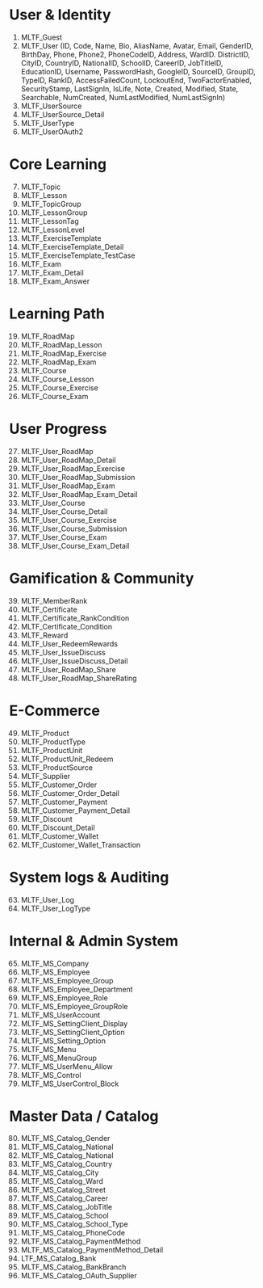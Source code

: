 # User & Identity
1. MLTF_Guest
2. MLTF_User (ID, Code, Name, Bio, AliasName, Avatar, Email, GenderID, BirthDay, Phone, Phone2, PhoneCodeID, Address, WardID. DistrictID, CityID, CountryID, NationalID, SchoolID, CareerID, JobTitleID, EducationID, Username, PasswordHash, GoogleID, SourceID, GroupID, TypeID, RankID, AccessFailedCount, LockoutEnd, TwoFactorEnabled, SecurityStamp, LastSignIn, IsLife, Note, Created, Modified, State, Searchable, NumCreated, NumLastModified, NumLastSignIn)
3. MLTF_UserSource
4. MLTF_UserSource_Detail
5. MLTF_UserType
6. MLTF_UserOAuth2
# Core Learning 
7. MLTF_Topic
8. MLTF_Lesson
9. MLTF_TopicGroup
10. MLTF_LessonGroup
11. MLTF_LessonTag
12. MLTF_LessonLevel
13. MLTF_ExerciseTemplate
14. MLTF_ExerciseTemplate_Detail
15. MLTF_ExerciseTemplate_TestCase
16. MLTF_Exam
17. MLTF_Exam_Detail
18. MLTF_Exam_Answer
# Learning Path
19. MLTF_RoadMap
20. MLTF_RoadMap_Lesson
21. MLTF_RoadMap_Exercise
22. MLTF_RoadMap_Exam
23. MLTF_Course
24. MLTF_Course_Lesson
25. MLTF_Course_Exercise
26. MLTF_Course_Exam
# User Progress
27. MLTF_User_RoadMap
28. MLTF_User_RoadMap_Detail
29. MLTF_User_RoadMap_Exercise
30. MLTF_User_RoadMap_Submission
31. MLTF_User_RoadMap_Exam
32. MLTF_User_RoadMap_Exam_Detail
33. MLTF_User_Course
34. MLTF_User_Course_Detail
35. MLTF_User_Course_Exercise
36. MLTF_User_Course_Submission
37. MLTF_User_Course_Exam
38. MLTF_User_Course_Exam_Detail
# Gamification & Community
39. MLTF_MemberRank
40. MLTF_Certificate
41. MLTF_Certificate_RankCondition
42. MLTF_Certificate_Condition
43. MLTF_Reward
44. MLTF_User_RedeemRewards
45. MLTF_User_IssueDiscuss
46. MLTF_User_IssueDiscuss_Detail
47. MLTF_User_RoadMap_Share
48. MLTF_User_RoadMap_ShareRating
# E-Commerce
49. MLTF_Product
50. MLTF_ProductType
51. MLTF_ProductUnit
52. MLTF_ProductUnit_Redeem
53. MLTF_ProductSource
54. MLTF_Supplier
55. MLTF_Customer_Order
56. MLTF_Customer_Order_Detail
57. MLTF_Customer_Payment
58. MLTF_Customer_Payment_Detail
59. MLTF_Discount
60. MLTF_Discount_Detail
61. MLTF_Customer_Wallet
62. MLTF_Customer_Wallet_Transaction
# System logs & Auditing
63.  MLTF_User_Log
64.  MLTF_User_LogType
# Internal & Admin System
65.  MLTF_MS_Company
66.  MLTF_MS_Employee
67.  MLTF_MS_Employee_Group
68.  MLTF_MS_Employee_Department
69.  MLTF_MS_Employee_Role
70.  MLTF_MS_Employee_GroupRole
71.  MLTF_MS_UserAccount
72.  MLTF_MS_SettingClient_Display
73.  MLTF_MS_SettingClient_Option
74. MLTF_MS_Setting_Option
75. MLTF_MS_Menu
76. MLTF_MS_MenuGroup
77. MLTF_MS_UserMenu_Allow
78. MLTF_MS_Control
79. MLTF_MS_UserControl_Block
# Master Data / Catalog
80.  MLTF_MS_Catalog_Gender
81.  MLTF_MS_Catalog_National
82.  MLTF_MS_Catalog_National
83.  MLTF_MS_Catalog_Country
84.  MLTF_MS_Catalog_City
85.  MLTF_MS_Catalog_Ward
86.  MLTF_MS_Catalog_Street
87.  MLTF_MS_Catalog_Career
88.  MLTF_MS_Catalog_JobTitle
89.  MLTF_MS_Catalog_School
90. MLTF_MS_Catalog_School_Type
91. MLTF_MS_Catalog_PhoneCode
92. MLTF_MS_Catalog_PaymentMethod
93. MLTF_MS_Catalog_PaymentMethod_Detail
94. LTF_MS_Catalog_Bank
95. MLTF_MS_Catalog_BankBranch
96. MLTF_MS_Catalog_OAuth_Supplier